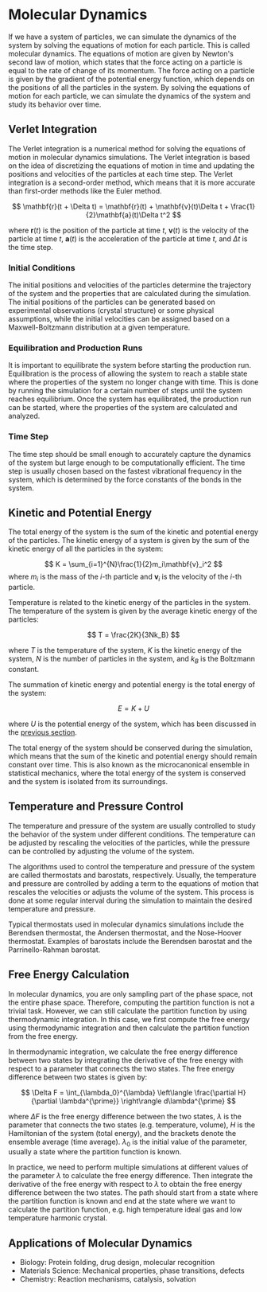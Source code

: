 # Molecular Dynamics

If we have a system of particles, we can simulate the dynamics of the system by solving the equations of motion for each particle. This is called molecular dynamics. The equations of motion are given by Newton's second law of motion, which states that the force acting on a particle is equal to the rate of change of its momentum. The force acting on a particle is given by the gradient of the potential energy function, which depends on the positions of all the particles in the system. By solving the equations of motion for each particle, we can simulate the dynamics of the system and study its behavior over time.


## Verlet Integration
The Verlet integration is a numerical method for solving the equations of motion in molecular dynamics simulations. The Verlet integration is based on the idea of discretizing the equations of motion in time and updating the positions and velocities of the particles at each time step. The Verlet integration is a second-order method, which means that it is more accurate than first-order methods like the Euler method.

$$
\mathbf{r}(t + \Delta t) = \mathbf{r}(t) + \mathbf{v}(t)\Delta t + \frac{1}{2}\mathbf{a}(t)\Delta t^2
$$

where $\mathbf{r}(t)$ is the position of the particle at time $t$, $\mathbf{v}(t)$ is the velocity of the particle at time $t$, $\mathbf{a}(t)$ is the acceleration of the particle at time $t$, and $\Delta t$ is the time step.



### Initial Conditions
The initial positions and velocities of the particles determine the trajectory of the system and the properties that are calculated during the simulation. The initial positions of the particles can be generated based on experimental observations (crystal structure) or some physical assumptions, while the initial velocities can be assigned based on a Maxwell-Boltzmann distribution at a given temperature.

### Equilibration and Production Runs
It is important to equilibrate the system before starting the production run. Equilibration is the process of allowing the system to reach a stable state where the properties of the system no longer change with time. This is done by running the simulation for a certain number of steps until the system reaches equilibrium. Once the system has equilibrated, the production run can be started, where the properties of the system are calculated and analyzed.

### Time Step
The time step should be small enough to accurately capture the dynamics of the system but large enough to be computationally efficient. The time step is usually chosen based on the fastest vibrational frequency in the system, which is determined by the force constants of the bonds in the system.

## Kinetic and Potential Energy
The total energy of the system is the sum of the kinetic and potential energy of the particles. The kinetic energy of a system is given by the sum of the kinetic energy of all the particles in the system:

$$
K = \sum_{i=1}^{N}\frac{1}{2}m_i\mathbf{v}_i^2
$$
where $m_i$ is the mass of the $i$-th particle and $\mathbf{v}_i$ is the velocity of the $i$-th particle. 

Temperature is related to the kinetic energy of the particles in the system. The temperature of the system is given by the average kinetic energy of the particles:

$$
T = \frac{2K}{3Nk_B}
$$

where $T$ is the temperature of the system, $K$ is the kinetic energy of the system, $N$ is the number of particles in the system, and $k_B$ is the Boltzmann constant.

The summation of kinetic energy and potential energy is the total energy of the system:

$$
E = K + U
$$

where $U$ is the potential energy of the system, which has been discussed in the [previous section](../models_and_theories_I/force_fields.md).

The total energy of the system should be conserved during the simulation, which means that the sum of the kinetic and potential energy should remain constant over time. This is also known as the microcanonical ensemble in statistical mechanics, where the total energy of the system is conserved and the system is isolated from its surroundings.


## Temperature and Pressure Control
The temperature and pressure of the system are usually controlled to study the behavior of the system under different conditions. The temperature can be adjusted by rescaling the velocities of the particles, while the pressure can be controlled by adjusting the volume of the system. 

The algorithms used to control the temperature and pressure of the system are called thermostats and barostats, respectively. Usually, the temperature and pressure are controlled by adding a term to the equations of motion that rescales the velocities or adjusts the volume of the system. This process is done at some regular interval during the simulation to maintain the desired temperature and pressure.

Typical thermostats used in molecular dynamics simulations include the Berendsen thermostat, the Andersen thermostat, and the Nose-Hoover thermostat. Examples of barostats include the Berendsen barostat and the Parrinello-Rahman barostat.

## Free Energy Calculation
In molecular dynamics, you are only sampling part of the phase space, not the entire phase space. Therefore, computing the partition function is not a trivial task. However, we can still calculate the partition function by using thermodynamic integration. In this case, we first compute the free energy using thermodynamic integration and then calculate the partition function from the free energy.

In thermodynamic integration, we calculate the free energy difference between two states by integrating the derivative of the free energy with respect to a parameter that connects the two states. The free energy difference between two states is given by:

$$
\Delta F = \int_{\lambda_0}^{\lambda} \left\langle \frac{\partial H}{\partial \lambda^{\prime}} \right\rangle d\lambda^{\prime}
$$

where $\Delta F$ is the free energy difference between the two states, $\lambda$ is the parameter that connects the two states (e.g. temperature, volume), $H$ is the Hamiltonian of the system (total energy), and the brackets denote the ensemble average (time average). $\lambda_0$ is the initial value of the parameter, usually a state where the partition function is known.

In practice, we need to perform multiple simulations at different values of the parameter $\lambda$ to calculate the free energy difference. Then integrate the derivative of the free energy with respect to $\lambda$ to obtain the free energy difference between the two states. The path should start from a state where the partition function is known and end at the state where we want to calculate the partition function, e.g. high temperature ideal gas and low temperature harmonic crystal.

## Applications of Molecular Dynamics
- Biology: Protein folding, drug design, molecular recognition
- Materials Science: Mechanical properties, phase transitions, defects
- Chemistry: Reaction mechanisms, catalysis, solvation